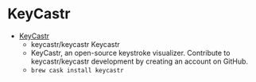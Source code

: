 # KeyCastr
- [KeyCastr](https://github.com/keycastr/keycastr)
  -  keycastr/keycastr Keycastr
  - KeyCastr, an open-source keystroke visualizer. Contribute to keycastr/keycastr development by creating an account on GitHub.
  - `brew cask install keycastr`
